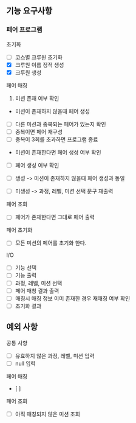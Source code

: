 ## 기능 요구사항

### 페어 프로그램

초기화  
- [ ] 코스별 크루원 초기화
- [x] 크루원 이름 정적 생성
- [x] 크루원 생성

페어 매칭  
1. 미션 존재 여부 확인
- 미션이 존재하지 않을때 페어 생성
- [ ] 다른 미션과 중복되는 페어가 있는지 확인
- [ ] 중복이면 페어 재구성
- [ ] 중복이 3회를 초과하면 프로그램 종료

- 미션이 존재한다면 페어 생성 여부 확인
- [ ] 페어 생성 여부 확인
- [ ] 생성 -> 미션이 존재하지 않을때 페어 생성과 동일
- [ ] 미생성 -> 과정, 레벨, 미션 선택 문구 재출력


페어 조회  
- [ ] 페어가 존재한다면 그대로 페어 출력

페어 초기화
- [ ] 모든 미션의 페어를 초기화 한다.

I/O
- [ ] 기능 선택
- [ ] 기능 출력
- [ ] 과정, 레벨, 미션 선택
- [ ] 페어 매칭 결과 출력
- [ ] 매칭시 매칭 정보 이미 존재한 경우 재매칭 여부 확인
- [ ] 초기화 결과

## 예외 사항
공통 사항
- [ ] 유효하지 않은 과정, 레벨, 미션 입력
- [ ] null 입력

페어 매칭
- [ ] 

페어 조회
- [ ] 아직 매칭되지 않은 미션 조회